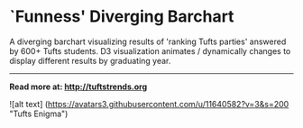 # `Funness' Diverging Barchart


A diverging barchart visualizing results of 'ranking Tufts parties' answered by 600+ Tufts students. D3 visualization animates / dynamically changes to display different results by graduating year.


---

**Read more at: http://tuftstrends.org**

![alt text] (https://avatars3.githubusercontent.com/u/11640582?v=3&s=200 "Tufts Enigma")